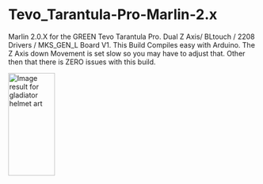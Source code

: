<style>
@font-face {
    font-family: 'ancient_geekregular';
    src: url('geek-webfont.woff2') format('woff2'),
         url('geek-webfont.woff') format('woff');
    font-weight: normal;
    font-style: normal;

}
</style>

# Tevo_Tarantula-Pro-Marlin-2.x 

Marlin 2.0.X for the GREEN Tevo Tarantula Pro. Dual Z Axis/ BLtouch / 2208 Drivers / MKS_GEN_L Board V1. This Build Compiles easy with Arduino. The Z Axis down Movement is set slow so you may have to adjust that. Other then that there is ZERO issues with this build. 

<img class="rg_i Q4LuWd" data-src="https://encrypted-tbn0.gstatic.com/images?q=tbn:ANd9GcSugpycDw0s2usJlKQczXpqftzE5A-u0zfnFA&amp;usqp=CAU" data-lt="" jsname="Q4LuWd" alt="Image result for gladiator helmet art" src="https://encrypted-tbn0.gstatic.com/images?q=tbn:ANd9GcSugpycDw0s2usJlKQczXpqftzE5A-u0zfnFA&amp;usqp=CAU" width="94" height="207">


